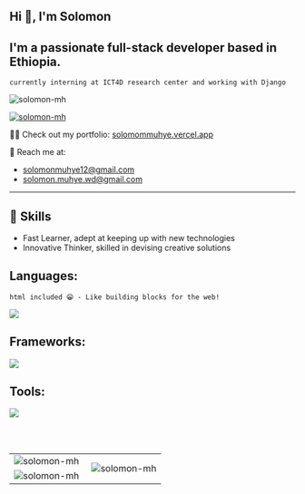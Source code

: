 <h2 align="left">Hi 👋, I'm Solomon</h2>

## I'm a passionate full-stack developer based in Ethiopia. 
 `currently interning at ICT4D research center and working with Django`
 <br/>
<p align="left"> <img src="https://komarev.com/ghpvc/?username=solomon-mh&label=Profile%20views&color=0e75b6&style=flat" alt="solomon-mh" /> </p>

<p align="left">
  <a href="https://github.com/ryo-ma/github-profile-trophy">
    <img src="https://github-profile-trophy.vercel.app/?username=solomon-mh&theme=darkhub&margin-w=15" alt="solomon-mh" />
  </a>
</p>


👨‍💻 Check out my portfolio: [solomommuhye.vercel.app](https://solomommuhye.vercel.app/)

📧 Reach me at:
- [solomonmuhye12@gmail.com](mailto:solomonmuhye12@gmail.com)
- [solomon.muhye.wd@gmail.com](mailto:solomon.muhye.wd@gmail.com)

---

## 💼 Skills
- Fast Learner, adept at keeping up with new technologies
- Innovative Thinker, skilled in devising creative solutions

## Languages:
`html included 😁 - Like building blocks for the web!`
<p align="left">
  <a href="https://skillicons.dev">
    <img src="https://skillicons.dev/icons?i=html,css,js,ts,py,php" />
  </a>
</p>

## Frameworks:
<p align="left">
  <a href="https://skillicons.dev">
    <img src="https://skillicons.dev/icons?i=bootstrap,tailwind,sass,materialui,react,redux,nextjs,django,express" />
  </a>
</p>

## Tools:
<p align="left">
  <a href="https://skillicons.dev">
    <img src="https://skillicons.dev/icons?i=git,github,vscode,postman,docker,vite,nodejs,mongodb,mysql,postgres,sqlite" />
  </a>
</p>
<br/><br/>
<table>
  <tr>
    <td>
      <img align="left" src="https://github-readme-streak-stats.herokuapp.com/?user=solomon-mh&theme=dark" alt="solomon-mh" />
    </td>
    <td rowspan="2">
      <img align="right" src="https://github-readme-stats.vercel.app/api/top-langs?username=solomon-mh&show_icons=true&locale=en&layout=compact&theme=dark" alt="solomon-mh" />
    </td>
  </tr>
  <tr>
    <td>
      <img align="left" src="https://github-readme-stats.vercel.app/api?username=solomon-mh&show_icons=true&locale=en&theme=dark" alt="solomon-mh" />
    </td>
  </tr>
</table>

<br/>
